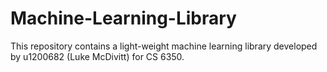 # Machine-Learning-Library
This repository contains a light-weight machine learning library developed by u1200682 (Luke McDivitt) for CS 6350.
